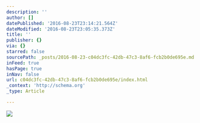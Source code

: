 ```yaml
---
description: ''
author: []
datePublished: '2016-08-23T23:14:21.564Z'
dateModified: '2016-08-23T23:05:35.373Z'
title: ''
publisher: {}
via: {}
starred: false
sourcePath: _posts/2016-08-23-c04dc3fc-42db-47c3-8af6-fcb2b0de695e.md
inFeed: true
hasPage: true
inNav: false
url: c04dc3fc-42db-47c3-8af6-fcb2b0de695e/index.html
_context: 'http://schema.org'
_type: Article

---
```

![](https://the-grid-user-content.s3-us-west-2.amazonaws.com/ea199fb2-7296-4e5d-b981-c9da5d5514ec.jpg)